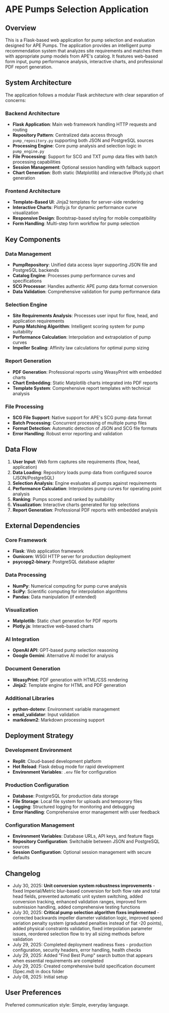 # APE Pumps Selection Application

## Overview

This is a Flask-based web application for pump selection and evaluation designed for APE Pumps. The application provides an intelligent pump recommendation system that analyzes site requirements and matches them with appropriate pump models from APE's catalog. It features web-based form input, pump performance analysis, interactive charts, and professional PDF report generation.

## System Architecture

The application follows a modular Flask architecture with clear separation of concerns:

### Backend Architecture
- **Flask Application**: Main web framework handling HTTP requests and routing
- **Repository Pattern**: Centralized data access through `pump_repository.py` supporting both JSON and PostgreSQL sources
- **Processing Engine**: Core pump analysis and selection logic in `pump_engine.py`
- **File Processing**: Support for SCG and TXT pump data files with batch processing capabilities
- **Session Management**: Optional session handling with fallback support
- **Chart Generation**: Both static (Matplotlib) and interactive (Plotly.js) chart generation

### Frontend Architecture
- **Template-Based UI**: Jinja2 templates for server-side rendering
- **Interactive Charts**: Plotly.js for dynamic performance curve visualization
- **Responsive Design**: Bootstrap-based styling for mobile compatibility
- **Form Handling**: Multi-step form workflow for pump selection

## Key Components

### Data Management
- **PumpRepository**: Unified data access layer supporting JSON file and PostgreSQL backends
- **Catalog Engine**: Processes pump performance curves and specifications
- **SCG Processor**: Handles authentic APE pump data format conversion
- **Data Validation**: Comprehensive validation for pump performance data

### Selection Engine
- **Site Requirements Analysis**: Processes user input for flow, head, and application requirements
- **Pump Matching Algorithm**: Intelligent scoring system for pump suitability
- **Performance Calculation**: Interpolation and extrapolation of pump curves
- **Impeller Scaling**: Affinity law calculations for optimal pump sizing

### Report Generation
- **PDF Generation**: Professional reports using WeasyPrint with embedded charts
- **Chart Embedding**: Static Matplotlib charts integrated into PDF reports
- **Template System**: Comprehensive report templates with technical analysis

### File Processing
- **SCG File Support**: Native support for APE's SCG pump data format
- **Batch Processing**: Concurrent processing of multiple pump files
- **Format Detection**: Automatic detection of JSON and SCG file formats
- **Error Handling**: Robust error reporting and validation

## Data Flow

1. **User Input**: Web form captures site requirements (flow, head, application)
2. **Data Loading**: Repository loads pump data from configured source (JSON/PostgreSQL)
3. **Selection Analysis**: Engine evaluates all pumps against requirements
4. **Performance Calculation**: Interpolates pump curves for operating point analysis
5. **Ranking**: Pumps scored and ranked by suitability
6. **Visualization**: Interactive charts generated for top selections
7. **Report Generation**: Professional PDF reports with embedded analysis

## External Dependencies

### Core Framework
- **Flask**: Web application framework
- **Gunicorn**: WSGI HTTP server for production deployment
- **psycopg2-binary**: PostgreSQL database adapter

### Data Processing
- **NumPy**: Numerical computing for pump curve analysis
- **SciPy**: Scientific computing for interpolation algorithms
- **Pandas**: Data manipulation (if extended)

### Visualization
- **Matplotlib**: Static chart generation for PDF reports
- **Plotly.js**: Interactive web-based charts

### AI Integration
- **OpenAI API**: GPT-based pump selection reasoning
- **Google Gemini**: Alternative AI model for analysis

### Document Generation
- **WeasyPrint**: PDF generation with HTML/CSS rendering
- **Jinja2**: Template engine for HTML and PDF generation

### Additional Libraries
- **python-dotenv**: Environment variable management
- **email_validator**: Input validation
- **markdown2**: Markdown processing support

## Deployment Strategy

### Development Environment
- **Replit**: Cloud-based development platform
- **Hot Reload**: Flask debug mode for rapid development
- **Environment Variables**: `.env` file for configuration

### Production Configuration
- **Database**: PostgreSQL for production data storage
- **File Storage**: Local file system for uploads and temporary files
- **Logging**: Structured logging for monitoring and debugging
- **Error Handling**: Comprehensive error management with user feedback

### Configuration Management
- **Environment Variables**: Database URLs, API keys, and feature flags
- **Repository Configuration**: Switchable between JSON and PostgreSQL sources
- **Session Configuration**: Optional session management with secure defaults

## Changelog

- July 30, 2025: **Unit conversion system robustness improvements** - fixed Imperial/Metric blur-based conversion for both flow rate and total head fields, prevented automatic unit system switching, added conversion tracking, enhanced validation ranges, improved form submission handling, added comprehensive testing functions
- July 30, 2025: **Critical pump selection algorithm fixes implemented** - corrected backwards impeller diameter validation logic, improved speed variation penalty system (graduated penalties instead of flat -20 points), added physical constraints validation, fixed interpolation parameter issues, reordered selection flow to try all sizing methods before validation
- July 29, 2025: Completed deployment readiness fixes - production configuration, security headers, error handling, health checks
- July 29, 2025: Added "Find Best Pump" search button that appears when essential requirements are completed
- July 29, 2025: Created comprehensive build specification document (Spec.md) in docs folder
- July 08, 2025: Initial setup

## User Preferences

Preferred communication style: Simple, everyday language.